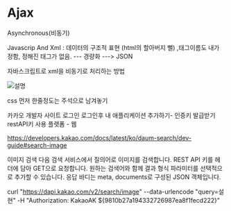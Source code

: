 # Ajax

Asynchronous(비동기)

Javascrip
And
Xml : 데이터의 구조적 표현 (html의 할아버지 뻘) ,태그이름도 내가 정함, 정해진 태그가 없음.
--- 경량화 ---> JSON

자바스크립트로 xml을 비동기로 처리하는 방법

![설명](image/06.jpg)

css 먼저
한줄정도는 주석으로 남겨놓기

카카오 개발자 사이트 로그인
로그인후 내 애플리케이션
추가하기- 인증키 발급받기
restAPI키 사용
플랫폼 - 웹

https://developers.kakao.com/docs/latest/ko/daum-search/dev-guide#search-image

이미지 검색
다음 검색 서비스에서 질의어로 이미지를 검색합니다. REST API 키를 헤더에 담아 GET으로 요청합니다. 원하는 검색어와 함께 결과 형식 파라미터를 선택적으로 추가할 수 있습니다. 응답 바디는 meta, documents로 구성된 JSON 객체입니다.

curl "https://dapi.kakao.com/v2/search/image" --data-urlencode "query=설현" -H "Authorization: KakaoAK ${9810b27a194332726987ea8f1fecd222}"

